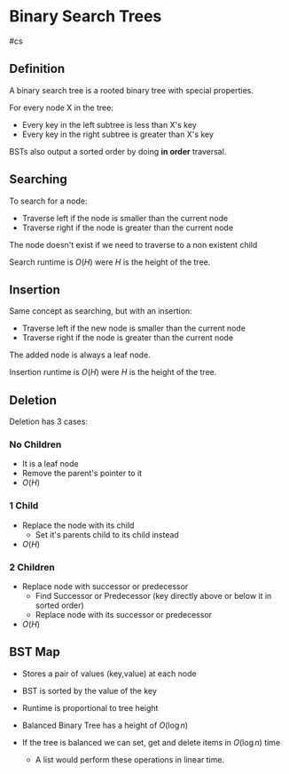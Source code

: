 # Binary Search Trees
#cs 

## Definition

A binary search tree is a rooted binary tree with special properties.

For every node X in the tree:
- Every key in the left subtree is less than X's key
- Every key in the right subtree is greater than X's key

BSTs also output a sorted order by doing **in order** traversal. 


## Searching

To search for a node: 
- Traverse left if the node is smaller than the current node
- Traverse right if the node is greater than the current node

The node doesn't exist if we need to traverse to a non existent child 

Search runtime is $O(H)$ were $H$ is the height of the tree.


## Insertion

Same concept as searching, but with an insertion:

- Traverse left if the new node is smaller than the current node
- Traverse right if the node is greater than the current node

The added node is always a leaf node.

Insertion runtime is $O(H)$ were $H$ is the height of the tree.


## Deletion

Deletion has 3 cases:

### **No Children**
- It is a leaf node
- Remove the parent's pointer to it
- $O(H)$

### **1 Child**
- Replace the node with its child
	- Set it's parents child to its child instead
-  $O(H)$

### **2 Children**
- Replace node with successor or predecessor
	- Find Successor or Predecessor (key directly above or below it in sorted order)
	- Replace node with its successor or predecessor
-  $O(H)$


## BST Map

- Stores a pair of values (key,value) at each node

- BST is sorted by the value of the key

- Runtime is proportional to tree height

- Balanced Binary Tree has a height of $O(\log n)$

- If the tree is balanced we can set, get and delete items in $O(\log n)$ time
	- A list would perform these operations in linear time.
